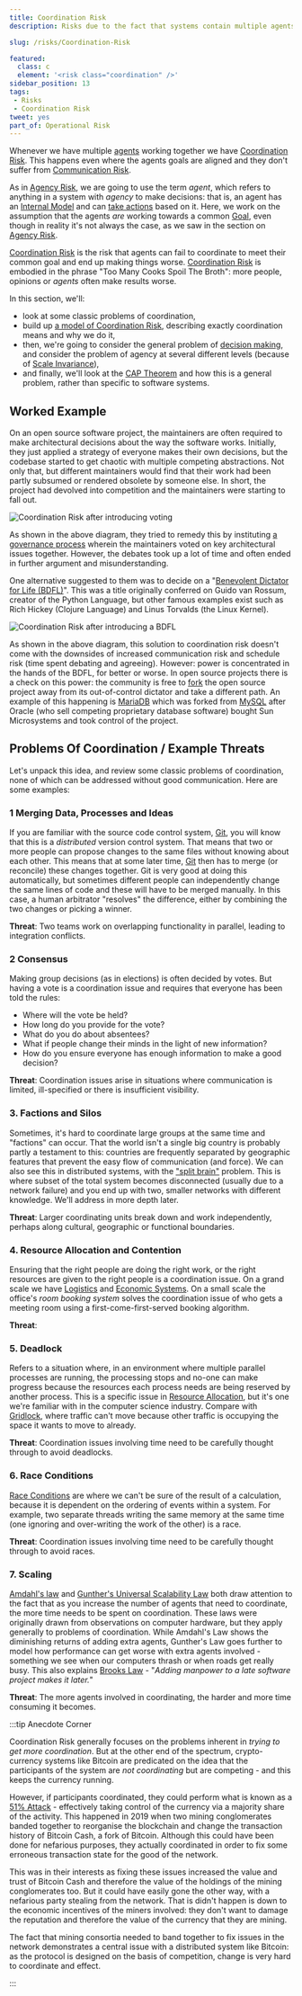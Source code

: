 ```yaml
---
title: Coordination Risk
description: Risks due to the fact that systems contain multiple agents, which need to work together.

slug: /risks/Coordination-Risk

featured: 
  class: c
  element: '<risk class="coordination" />'
sidebar_position: 13
tags:
 - Risks
 - Coordination Risk
tweet: yes
part_of: Operational Risk
---
```


<RiskIntro fm={frontMatter} />

Whenever we have multiple [agents](/tags/Agency-Risk) working together we have [Coordination Risk](/tags/Coordination-Risk). This happens even where the agents goals are aligned and they don't suffer from [Communication Risk](/tags/Communication-Risk).

As in [Agency Risk](/tags/Agency-Risk), we are going to use the term _agent_, which refers to anything in a system with _agency_  to make decisions:  that is, an agent has an [Internal Model](/tags/Internal-Model) and can [take actions](/tags/Take-Action) based on it.  Here, we work on the assumption that the agents _are_ working towards a common [Goal](/tags/Goal), even though in reality it's not always the case, as we saw in the section on [Agency Risk](/tags/Agency-Risk).

[Coordination Risk](/tags/Coordination-Risk) is the risk that agents can fail to coordinate to meet their common goal and end up making things worse.  [Coordination Risk](/tags/Coordination-Risk) is embodied in the phrase "Too Many Cooks Spoil The Broth":  more people, opinions or _agents_ often make results worse.

In this section, we'll:

 - look at some classic problems of coordination,
 - build up [a model of Coordination Risk](A-Model-Of-Coordination-Risk), describing exactly coordination means and why we do it,
 - then, we're going to consider the general problem of [decision making](Decision-Making), and consider the problem of agency at several different levels (because of [Scale Invariance](/thinking/Crisis-Mode#invariance-3-scale-invariance)),
 - and finally, we'll look at the [CAP Theorem](CAP-Theorem) and how this is a general problem, rather than specific to software systems. 


## Worked Example

On an open source software project, the maintainers are often required to make architectural decisions about the way the software works.  Initially, they just applied a strategy of everyone makes their own decisions, but the codebase started to get chaotic with multiple competing abstractions.  Not only that, but different maintainers would find that their work had been partly subsumed or rendered obsolete by someone else.   In short, the project had devolved into competition and the maintainers were starting to fall out.

![Coordination Risk after introducing voting](/img/generated/risks/posters/coordination-risk1.svg)

As shown in the above diagram, they tried to remedy this by instituting [a governance process](/tags/Approvals) wherein the maintainers voted on key architectural issues together.   However, the debates took up a lot of time and often ended in further argument and misunderstanding.  

One alternative suggested to them was to decide on a "[Benevolent Dictator for Life (BDFL)](https://en.wikipedia.org/wiki/Benevolent_dictator_for_life)".  This was a title originally conferred on Guido van Rossum, creator of the Python Language, but other famous examples exist such as Rich Hickey (Clojure Language) and Linus Torvalds (the Linux Kernel).

![Coordination Risk after introducing a BDFL](/img/generated/risks/posters/coordination-risk2.svg)

As shown in the above diagram, this solution to coordination risk doesn't come with the downsides of increased communication risk and schedule risk (time spent debating and agreeing).   However: power is concentrated in the hands of the BDFL, for better or worse.  In open source projects there is a check on this power:  the community is free to [fork](https://en.wikipedia.org/wiki/Fork_%28software_development%29) the open source project away from its out-of-control dictator and take a different path.  An example of this happening is [MariaDB](https://mariadb.com) which was forked from [MySQL](https://www.mysql.com) after Oracle (who sell competing proprietary database software) bought Sun Microsystems and took control of the project.  


## Problems Of Coordination / Example Threats

Let's unpack this idea, and review some classic problems of coordination, none of which can be addressed without good communication.  Here are some examples:

### 1 Merging Data, Processes and Ideas

If you are familiar with the source code control system, [Git](https://en.wikipedia.org/wiki/Git), you will know that this is a _distributed_ version control system.  That means that two or more people can propose changes to the same files without knowing about each other.  This means that at some later time, [Git](https://en.wikipedia.org/wiki/Git) then has to merge (or reconcile) these changes together.  Git is very good at doing this automatically, but sometimes different people can independently change the same lines of code and these will have to be merged manually.  In this case, a human arbitrator "resolves" the difference, either by combining the two changes or picking a winner.

**Threat**: Two teams work on overlapping functionality in parallel, leading to integration conflicts.

### 2 Consensus

Making group decisions (as in elections) is often decided by votes.  But having a vote is a coordination issue and requires that everyone has been told the rules:

  - Where will the vote be held?  
  - How long do you provide for the vote?  
  - What do you do about absentees?  
  - What if people change their minds in the light of new information?
  - How do you ensure everyone has enough information to make a good decision?
  
**Threat**: Coordination issues arise in situations where communication is limited, ill-specified or there is insufficient visibility.
  
### 3. Factions and Silos

Sometimes, it's hard to coordinate large groups at the same time and "factions" can occur.  That the world isn't a single big country is probably partly a testament to this:  countries are frequently separated by geographic features that prevent the easy flow of communication (and force).   We can also see this in distributed systems, with the ["split brain"](https://en.wikipedia.org/wiki/Split-brain_(computing)) problem.   This is where subset of the total system becomes disconnected (usually due to a network failure) and you end up with two, smaller networks with different knowledge.  We'll address in more depth later.

**Threat**: Larger coordinating units break down and work independently, perhaps along cultural, geographic or functional boundaries.

### 4. Resource Allocation and Contention

Ensuring that the right people are doing the right work, or the right resources are given to the right people is a coordination issue.  On a grand scale we have [Logistics](https://en.wikipedia.org/wiki/Logistics) and [Economic Systems](https://en.wikipedia.org/wiki/Economic_system).  On a small scale the office's _room booking system_ solves the coordination issue of who gets a meeting room using a first-come-first-served booking algorithm.  

**Threat**: 

### 5. Deadlock

Refers to a situation where, in an environment where multiple parallel processes are running, the processing stops and no-one can make progress because the resources each process needs are being reserved by another process.  This is a specific issue in [Resource Allocation](https://en.wikipedia.org/wiki/Resource_allocation), but it's one we're familiar with in the computer science industry.  Compare with [Gridlock](https://en.wikipedia.org/wiki/Gridlock), where traffic can't move because other traffic is occupying the space it wants to move to already. 

**Threat**: Coordination issues involving time need to be carefully thought through to avoid deadlocks.

### 6. Race Conditions

[Race Conditions](https://en.wikipedia.org/wiki/Race_condition) are where we can't be sure of the result of a calculation, because it is dependent on the ordering of events within a system.  For example, two separate threads writing the same memory at the same time (one ignoring and over-writing the work of the other) is a race.  

**Threat**: Coordination issues involving time need to be carefully thought through to avoid races.

### 7. Scaling

[Amdahl's law](https://en.wikipedia.org/wiki/Amdahl's_law) and [Gunther's Universal Scalability Law](https://en.wikipedia.org/wiki/Neil_J._Gunther#Universal_Scalability_Law) both draw attention to the fact that as you increase the number of agents that need to coordinate, the more time needs to be spent on coordination.  These laws were originally drawn from observations on computer hardware, but they apply generally to problems of coordination.  While Amdahl's Law shows the diminishing returns of adding extra agents, Gunther's Law goes further to model how performance can get worse with extra agents involved - something we see when our computers thrash or when roads get really busy.  This also explains [Brooks Law](https://en.wikipedia.org/wiki/The_Mythical_Man-Month) - "_Adding manpower to a late software project makes it later._"

**Threat**: The more agents involved in coordinating, the harder and more time consuming it becomes.  

:::tip Anecdote Corner

Coordination Risk generally focuses on the problems inherent in _trying to get more coordination_.  But at the other end of the spectrum, crypto-currency systems like Bitcoin are predicated on the idea that the participants of the system are _not coordinating_ but are competing - and this keeps the currency running.  

However, if participants coordinated, they could perform what is known as a [51% Attack](https://www.investopedia.com/terms/1/51-attack.asp) - effectively taking control of the currency via a majority share of the activity. This happened in 2019 when two mining conglomerates banded together to reorganise the blockchain and change the transaction history of Bitcoin Cash, a fork of Bitcoin.  Although this could have been done for nefarious purposes, they actually coordinated in order to fix some erroneous transaction state for the good of the network.  

This was in their interests as fixing these issues increased the value and trust of Bitcoin Cash and therefore the value of the holdings of the mining conglomerates too. But it could have easily gone the other way, with a nefarious party stealing from the network.  That is didn't happen is down to the economic incentives of the miners involved:  they don't want to damage the reputation and therefore the value of the currency that they are mining.  

The fact that mining consortia needed to band together to fix issues in the network demonstrates a central issue with a distributed system like Bitcoin:  as the protocol is designed on the basis of competition, change is very hard to coordinate and effect.  

:::
 